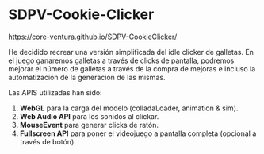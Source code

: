 # SDPV-Cookie-Clicker

https://core-ventura.github.io/SDPV-CookieClicker/

He decidido recrear una versión simplificada del idle clicker de galletas. En el juego ganaremos galletas a través de clicks de pantalla, podremos mejorar el número de galletas a través de la compra de mejoras e incluso la automatización de la generación de las mismas.

Las APIS utilizadas han sido:
1. **WebGL** para la carga del modelo (colladaLoader, animation & sim).
2. **Web Audio API** para los sonidos al clickar.
3. **MouseEvent** para generar clicks de ratón.
4. **Fullscreen API** para poner el videojuego a pantalla completa (opcional a través de botón).
